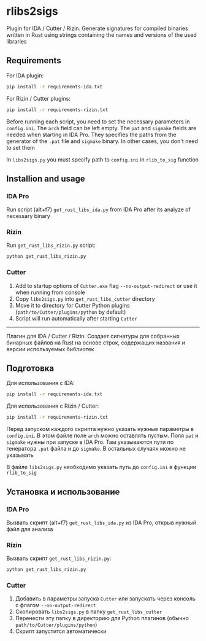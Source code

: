 # rlibs2sigs

Plugin for IDA / Cutter / Rizin. Generate signatures for compiled binaries written in Rust using strings containing the names and versions of the used libraries

## Requirements

For IDA plugin:

```bash
pip install -r requirements-ida.txt
```

For Rizin / Cutter plugins:

```bash
pip install -r requirements-rizin.txt
```

Before running each script, you need to set the necessary parameters in `config.ini`. The `arch` field can be left empty. The `pat` and `sigmake` fields are needed when starting in IDA Pro. They specifies the paths from the generator of the `.pat` file and `sigmake` binary. In other cases, you don't need to set them

In `libs2sigs.py` you must specify path to `config.ini` in `rlib_to_sig` function

## Installion and usage

### IDA Pro

Run script (alt+f7) `get_rust_libs_ida.py` from IDA Pro after its analyze of necessary binary

### Rizin

Run `get_rust_libs_rizin.py` script:

```bash
python get_rust_libs_rizin.py
```

### Cutter

1. Add to startup options of `Cutter.exe` flag `--no-output-redirect` or use it when running from console
2. Copy `libs2sigs.py` into `get_rust_libs_cutter` directory
3. Move it to directory for Cutter Python plugins (`path/to/Cutter/plugins/python` by default)
4. Script will run automatically after starting `Cutter`

---

Плагин для IDA / Cutter / Rizin. Создает сигнатуры для собранных бинарных файлов на Rust на основе строк, содержащих названия и версии используемых библиотек

## Подготовка

Для использования с IDA:

```bash
pip install -r requirements-ida.txt
```

Для использования с Rizin / Cutter:

```bash
pip install -r requirements-rizin.txt
```

Перед запуском каждого скрипта нужно указать нужные параметры в `config.ini`. В этом файле поле `arch` можно оставлять пустым. Поля `pat` и `sigmake` нужны при запуске в IDA Pro. Там указываются пути по генератора `.pat` файла и до `sigmake`. В остальных случаях можно не указывать

В файле `libs2sigs.py` необходимо указать путь до `config.ini` в функции `rlib_to_sig`

## Установка и использование

### IDA Pro

Вызвать скрипт (alt+f7) `get_rust_libs_ida.py` из IDA Pro, открыв нужный файл для анализа

### Rizin

Вызвать скрипт `get_rust_libs_rizin.py`:

```bash
python get_rust_libs_rizin.py
```

### Cutter

1. Добавить в параметры запуска `Cutter` или запускать через консоль с флагом `--no-output-redirect`
2. Скопировать `libs2sigs.py` в папку `get_rust_libs_cutter`
3. Перенести эту папку в директорию для Python плагинов (обычно `path/to/Cutter/plugins/python`)
4. Скрипт запустится автоматически
